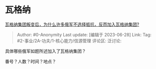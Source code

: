 # 瓦格纳
[瓦格纳集团叛变后，为什么许多俄军不选择抵抗，反而加入瓦格纳集团?](https://www.zhihu.com/question/608340876/answer/3093595456)

> Author: #0-Anonymity
> Last update: [编辑于 2023-06-28]
> Link:
> Tag: #2-事业/2A-功夫/1-核心能力/信源管理 
> 评论区:
> 泛讨论:

具体哪些俄军如题所述加入了瓦格纳集团？

番号？人数？时间？地点？